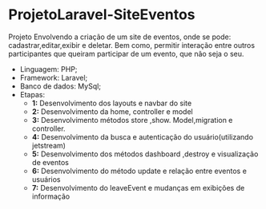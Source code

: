 # ProjetoLaravel-SiteEventos
Projeto Envolvendo a criação de um site de eventos, onde se pode: cadastrar,editar,exibir e deletar. Bem como, permitir interação entre outros participantes que queiram participar de um evento, que não seja o seu.

* Linguagem: PHP;
* Framework: Laravel;
* Banco de dados: MySql;
* Etapas:
  - **1:** Desenvolvimento dos layouts e navbar do site
  - **2:** Desenvolvimento da home, controller e model
  - **3:** Desenvolvimento métodos store ,show. Model,migration e controller.
  - **4:** Desenvolvimento da busca e autenticação do usuário(utilizando jetstream)
  - **5:** Desenvolvimento dos métodos dashboard ,destroy e visualização de eventos 
  - **6:** Desenvolvimento do método update e relação entre eventos e usuários
  - **7:**  Desenvolvimento do leaveEvent e mudanças em exibições de informação 
